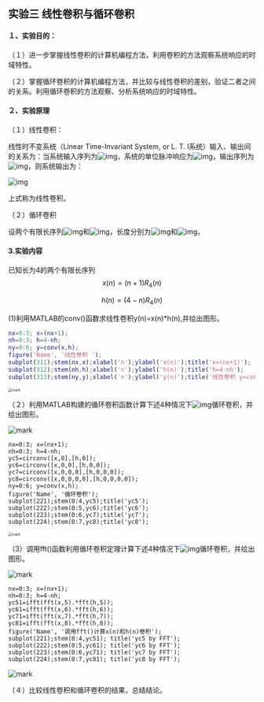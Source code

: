 ## 实验三 线性卷积与循环卷积

#### １、实验目的：

（１）进一步掌握线性卷积的计算机编程方法，利用卷积的方法观察系统响应的时域特性。

（２）掌握循环卷积的计算机编程方法，并比较与线性卷积的差别，验证二者之间的关系。利用循环卷积的方法观察、分析系统响应的时域特性。

#### ２、实验原理

（１）线性卷积：

线性时不变系统（Linear Time-Invariant System, or L. T. I系统）输入、输出间的关系为：当系统输入序列为![img](file:///C:\Users\53055\AppData\Local\Temp\ksohtml9148\wps1.png)，系统的单位脉冲响应为![img](file:///C:\Users\53055\AppData\Local\Temp\ksohtml9148\wps2.png)，输出序列为![img](file:///C:\Users\53055\AppData\Local\Temp\ksohtml9148\wps3.png)，则系统输出为：

![img](file:///C:\Users\53055\AppData\Local\Temp\ksohtml9148\wps4.png)

上式称为线性卷积。

（２）循环卷积

设两个有限长序列![img](file:///C:\Users\53055\AppData\Local\Temp\ksohtml9148\wps5.png)和![img](file:///C:\Users\53055\AppData\Local\Temp\ksohtml9148\wps6.png)，长度分别为![img](file:///C:\Users\53055\AppData\Local\Temp\ksohtml9148\wps7.png)和![img](file:///C:\Users\53055\AppData\Local\Temp\ksohtml9148\wps8.png)，



#### 3.实验内容

已知长为4的两个有限长序列
$$
x(n)=(n+1)R_4(n)
$$

$$
h(n)=(4-n)R_4(n)
$$

(1)利用MATLAB的conv()函数求线性卷积y(n)=x(n)*h(n),并绘出图形。

```matlab
nx=0:3; x=(nx+1);
nh=0:3; h=4-nh;
ny=0:6; y=conv(x,h);
figure('Name', '线性卷积 ');
subplot(311);stem(nx,x);xlabel('n');ylabel('x(n)');title('x=(nx+1)');
subplot(312);stem(nh,h);xlabel('n');ylabel('h(n)');title('h=4-nh');
subplot(313);stem(ny,y);xlabel('n');ylabel('y(n)');title('线性卷积 y=conv(x,h)');
```

<img src="http://mally.oss-cn-qingdao.aliyuncs.com/PicGo上传的图片/20201103/195115568.png" alt="mark" style="zoom:50%;" />



（２）利用MATLAB构建的循环卷积函数计算下述4种情况下![img](file:///C:\Users\53055\AppData\Local\Temp\ksohtml9148\wps9.png)循环卷积，并绘出图形。

![mark](http://mally.oss-cn-qingdao.aliyuncs.com/PicGo上传的图片/20201103/203045074.png)

```
nx=0:3; x=(nx+1);
nh=0:3; h=4-nh;
yc5=circonv([x,0],[h,0]);
yc6=circonv([x,0,0],[h,0,0]);
yc7=circonv([x,0,0,0],[h,0,0,0]);
yc8=circonv([x,0,0,0,0],[h,0,0,0,0]);
ny=0:6; y=conv(x,h);
figure('Name', '循环卷积');
subplot(221);stem(0:4,yc5);title('yc5');
subplot(222);stem(0:5,yc6);title('yc6');
subplot(223);stem(0:6,yc7);title('yc7');
subplot(224);stem(0:7,yc8);title('yc8');

```



<img src="http://mally.oss-cn-qingdao.aliyuncs.com/PicGo上传的图片/20201103/202521910.png" alt="mark" style="zoom:50%;" />

（3）调用fft()函数利用循环卷积定理计算下述4种情况下![img](file:///C:\Users\53055\AppData\Local\Temp\ksohtml9148\wps10.png)循环卷积，并绘出图形。

![mark](http://mally.oss-cn-qingdao.aliyuncs.com/PicGo上传的图片/20201103/203045074.png)

```
nx=0:3; x=(nx+1);
nh=0:3; h=4-nh;
yc51=ifft(fft(x,5).*fft(h,5));
yc61=ifft(fft(x,6).*fft(h,6));
yc71=ifft(fft(x,7).*fft(h,7));
yc81=ifft(fft(x,8).*fft(h,8));
figure('Name', '调用fft()计算x(n)和h(n)卷积');
subplot(221);stem(0:4,yc51); title('yc5 by FFT');
subplot(222);stem(0:5,yc61); title('yc6 by FFT');
subplot(223);stem(0:6,yc71); title('yc7 by FFT');
subplot(224);stem(0:7,yc81); title('yc8 by FFT');
```



![mark](http://mally.oss-cn-qingdao.aliyuncs.com/PicGo上传的图片/20201103/203430873.png)

（４）比较线性卷积和循环卷积的结果，总结结论。